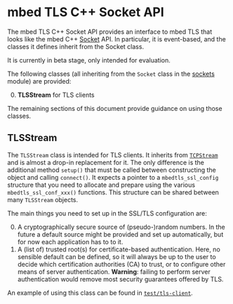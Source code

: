 # mbed TLS C++ Socket API

The mbed TLS C++ Socket API provides an interface to mbed TLS that looks like the mbed C++ [Socket][] API. In particular, it is event-based, and the classes it defines inherit from the Socket class.

[Socket]: https://github.com/ARMmbed/sockets

It is currently in beta stage, only intended for evaluation.

The following classes (all inheriting from the `Socket` class in the [sockets][Socket] module) are provided:

0. **TLSStream** for TLS clients

The remaining sections of this document provide guidance on using those classes.

## TLSStream

The `TLSStream` class is intended for TLS clients. It inherits from [`TCPStream`](https://github.com/ARMmbed/sockets/blob/master/mbed-net-sockets/TCPStream.h) and is almost a drop-in replacement for it. The only difference is the additional method `setup()` that must be called between constructing the object and calling `connect()`. It expects a pointer to a `mbedtls_ssl_config` structure that you need to allocate and prepare using the various `mbedtls_ssl_conf_xxx()` functions. This structure can be shared between many `TLSStream` objects.

The main things you need to set up in the SSL/TLS configuration are:

0. A cryptographically secure source of (pseudo-)random numbers. In the future a default source might be provided and set up automatically, but for now each application has to to it.
0. A (list of) trusted root(s) for certificate-based authentication. Here, no sensible default can be defined, so it will always be up to the user to decide which certification authorities (CA) to trust, or to configure other means of server authentication. **Warning**: failing to perform server authentication would remove most security guarantees offered by TLS.

An example of using this class can be found in [`test/tls-client`](https://github.com/ARMmbed/mbed-tls-sockets/tree/master/test/tls-client).
